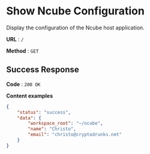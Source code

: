 # Show Ncube Configuration

Display the configuration of the Ncube host application.

**URL** : `/`

**Method** : `GET`

## Success Response

**Code** : `200 OK`

**Content examples**

```json
{
    "status": "success",
    "data": {
        "workspace_root": "~/ncube",
        "name": "Christo",
        "email": "christo@cryptodrunks.net"
    }
}
```

